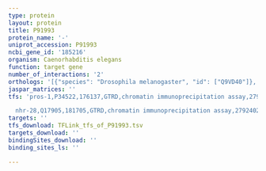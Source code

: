 ```yaml
---
type: protein
layout: protein
title: P91993
protein_name: '-'
uniprot_accession: P91993
ncbi_gene_id: '185216'
organism: Caenorhabditis elegans
function: target gene
number_of_interactions: '2'
orthologs: '[{"species": "Drosophila melanogaster", "id": ["Q9VD40"]}, {"species": "Saccharomyces cerevisiae", "id": ["<a href=\"/protein/p38156\">P38156</a>"]}]'
jaspar_matrices: ''
tfs: 'pros-1,P34522,176137,GTRD,chromatin immunoprecipitation assay,27924024%5Buid%5D,No

  nhr-28,Q17905,181705,GTRD,chromatin immunoprecipitation assay,27924024%5Buid%5D,No'
targets: ''
tfs_download: TFLink_tfs_of_P91993.tsv
targets_download: ''
bindingSites_download: ''
binding_sites_ls: ''

---
```

